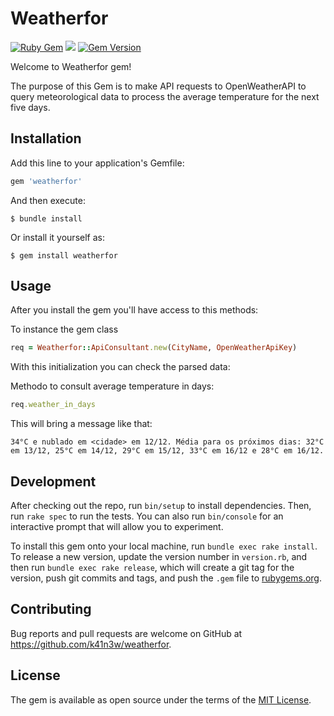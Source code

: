 # Weatherfor

[![Ruby Gem](https://github.com/k41n3w/weatherfor/actions/workflows/gem-push.yml/badge.svg)](https://github.com/k41n3w/weatherfor/actions/workflows/gem-push.yml)  <a href="https://codeclimate.com/github/k41n3w/weatherfor/maintainability"><img src="https://api.codeclimate.com/v1/badges/11442e37d318544985fe/maintainability" /></a> [![Gem Version](https://badge.fury.io/rb/weatherfor.svg)](https://badge.fury.io/rb/weatherfor)

Welcome to Weatherfor gem! 

The purpose of this Gem is to make API requests to OpenWeatherAPI to query meteorological data to process the average temperature for the next five days.

## Installation

Add this line to your application's Gemfile:

```ruby
gem 'weatherfor'
```

And then execute:

    $ bundle install

Or install it yourself as:

    $ gem install weatherfor

## Usage

After you install the gem you'll have access to this methods:

To instance the gem class
```ruby
req = Weatherfor::ApiConsultant.new(CityName, OpenWeatherApiKey)
```

With this initialization you can check the parsed data:

Methodo to consult average temperature in days:
```ruby
req.weather_in_days
```

This will bring a message like that:

    34°C e nublado em <cidade> em 12/12. Média para os próximos dias: 32°C em 13/12, 25°C em 14/12, 29°C em 15/12, 33°C em 16/12 e 28°C em 16/12.

## Development

After checking out the repo, run `bin/setup` to install dependencies. Then, run `rake spec` to run the tests. You can also run `bin/console` for an interactive prompt that will allow you to experiment.

To install this gem onto your local machine, run `bundle exec rake install`. To release a new version, update the version number in `version.rb`, and then run `bundle exec rake release`, which will create a git tag for the version, push git commits and tags, and push the `.gem` file to [rubygems.org](https://rubygems.org).

## Contributing

Bug reports and pull requests are welcome on GitHub at https://github.com/k41n3w/weatherfor.


## License

The gem is available as open source under the terms of the [MIT License](https://opensource.org/licenses/MIT).
